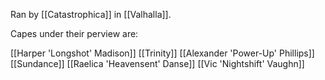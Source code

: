 Ran by [[Catastrophica]] in [[Valhalla]].

Capes under their perview are:

[[Harper 'Longshot' Madison]]
[[Trinity]]
[[Alexander 'Power-Up' Phillips]]
[[Sundance]]
[[Raelica 'Heavensent' Danse]]
[[Vic 'Nightshift' Vaughn]]